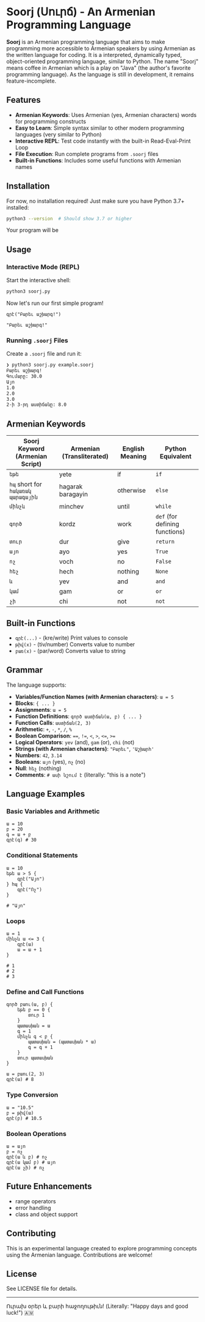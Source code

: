 # Soorj (Սուրճ) - An Armenian Programming Language
**Soorj** is an Armenian programming language that aims to make programming more accessible to Armenian speakers by using Armenian as the written language for coding. It is a interpreted, dynamically typed, object-oriented programming language, similar to Python. The name "Soorj" means coffee in Armenian which is a play on "Java" (the author's favorite programming language). As the language is still in development, it remains feature-incomplete.

## Features

- **Armenian Keywords**: Uses Armenian (yes, Armenian characters) words for programming constructs
- **Easy to Learn**: Simple syntax similar to other modern programming languages (very similar to Python)
- **Interactive REPL**: Test code instantly with the built-in Read-Eval-Print Loop
- **File Execution**: Run complete programs from `.soorj` files
- **Built-in Functions**: Includes some useful functions with Armenian names

## Installation

For now, no installation required! Just make sure you have Python 3.7+ installed:

```bash
python3 --version  # Should show 3.7 or higher
```

Your program will be 

## Usage

### Interactive Mode (REPL)

Start the interactive shell:

```bash
python3 soorj.py
```

Now let's run our first simple program!

```soorj
գրէ("Բարեւ աշխարգ!")

"Բարեւ աշխարգ!"
```

### Running `.soorj` Files

Create a `.soorj` file and run it:

```bash
❯ python3 soorj.py example.soorj
Բարեւ աշխարգ!
Գումարը: 30.0
Այո
1.0
2.0
3.0
2-ի 3-րդ աստիճանը: 8.0
```

## Armenian Keywords

| Soorj Keyword (Armenian Script) | Armenian (Transliterated) | English Meaning | Python Equivalent |
|---------|---------------------------|-----------------|-----------------|
| `եթե` | yete | if | `if` |
| `հպ` short for `հակառակ պարագային` | hagarak baragayin | otherwise | `else` |
| `մինչև` | minchev | until | `while` |
| `գործ` | kordz | work | `def` (for defining functions) |
| `տուր` | dur | give | `return` |
| `այո` | ayo | yes | `True` |
| `ոչ` | voch | no | `False` |
| `հեչ` | hech | nothing | `None` |
| `և` | yev | and | `and` |
| `կամ` | gam | or | `or` |
| `չի` | chi | not | `not` |

## Built-in Functions

- `գրէ(...)` - (kre/write) Print values to console
- `թիվ(x)` - (tiv/number) Converts value to number
- `բառ(x)` - (par/word) Converts value to string

## Grammar

The language supports:

- **Variables/Function Names (with Armenian characters)**: `ա = 5`
- **Blocks**: `{ ... }`
- **Assignments**: `ա = 5`
- **Function Definitions**: `գործ աստիճան(ա, բ) { ... }`
- **Function Calls**: `աստիճան(2, 3)`
- **Arithmetic**: `+`, `-`, `*`, `/`, `%`
- **Boolean Comparison**: `==`, `!=`, `<`, `>`, `<=`, `>=`
- **Logical Operators**: `yev` (and), `gam` (or), `chi` (not)
- **Strings (with Armenian characters)**: `"Բարեւ"`, `'Աշխարհ'`
- **Numbers**: `42`, `3.14`
- **Booleans**: `այո` (yes), `ոչ` (no)
- **Null**: `հեչ` (nothing)
- **Comments**: `# ասի նշում է` (literally: "this is a note")

## Language Examples

### Basic Variables and Arithmetic

```soorj
ա = 10
բ = 20
գ = ա + բ
գրէ(գ) # 30
```

### Conditional Statements

```soorj
ա = 10
եթե ա > 5 {
    գրէ("Այո")
} հպ {
    գրէ("Ոչ")
}

# "Այո"
```

### Loops

```soorj
ա = 1
մինչև ա <= 3 {
    գրէ(ա)
    ա = ա + 1
}

# 1
# 2
# 3
```

### Define and Call Functions

```soorj
գործ բաու(ա, բ) {
    եթե բ == 0 {
        տուր 1
    }
    պատասխան = ա
    գ = 1
    մինչև գ < բ {
        պատասխան = (պատասխան * ա)
        գ = գ + 1
    }
    տուր պատասխան
}

ա = բաու(2, 3)
գրէ(ա) # 8
```

### Type Conversion

```soorj
ա = "10.5"
բ = թիվ(ա)
գրէ(բ) # 10.5
```

### Boolean Operations

```soorj
ա = այո
բ = ոչ
գրէ(ա և բ) # ոչ
գրէ(ա կամ բ) # այո
գրէ(ա չի) # ոչ
```

## Future Enhancements

- range operators
- error handling
- class and object support

## Contributing

This is an experimental language created to explore programming concepts using the Armenian language. Contributions are welcome!

## License

See LICENSE file for details.

---

Ուրախ օրեր և բարի հաջողութիւն! (Literally: "Happy days and good luck!") 🇦🇲
